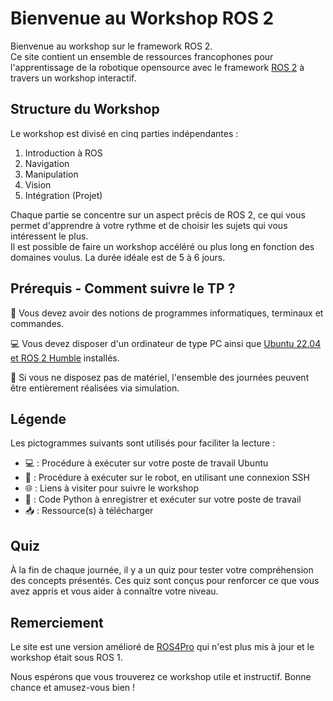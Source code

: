 # Bienvenue au Workshop ROS 2

Bienvenue au workshop sur le framework ROS 2.  
Ce site contient un ensemble de ressources francophones pour l'apprentissage de la robotique opensource avec le framework [ROS 2](http://ros.org) à travers un workshop interactif.

## Structure du Workshop

Le workshop est divisé en cinq parties indépendantes :
1. Introduction à ROS
2. Navigation
3. Manipulation
4. Vision
5. Intégration (Projet)

Chaque partie se concentre sur un aspect précis de ROS 2, ce qui vous permet d'apprendre à votre rythme et de choisir les sujets qui vous intéressent le plus.  
Il est possible de faire un workshop accéléré ou plus long en fonction des domaines voulus. La durée idéale est de 5 à 6 jours.

## Prérequis - Comment suivre le TP ?

📖 Vous devez avoir des notions de programmes informatiques, terminaux et commandes.

💻 Vous devez disposer d'un ordinateur de type PC ainsi que [Ubuntu 22.04 et ROS 2 Humble](https://docs.ros.org/en/humble/Installation/Ubuntu-Install-Debians.html) installés.

🤖  Si vous ne disposez pas de matériel, l'ensemble des journées peuvent être entièrement réalisées via simulation.

## Légende

Les pictogrammes suivants sont utilisés pour faciliter la lecture :

* 💻 : Procédure à exécuter sur votre poste de travail Ubuntu
* 🤖 : Procédure à exécuter sur le robot, en utilisant une connexion SSH
* 🌐 : Liens à visiter pour suivre le workshop
* 🐍 : Code Python à enregistrer et exécuter sur votre poste de travail
* 📥 : Ressource(s) à télécharger

## Quiz

À la fin de chaque journée, il y a un quiz pour tester votre compréhension des concepts présentés. Ces quiz sont conçus pour renforcer ce que vous avez appris et vous aider à connaître votre niveau.

## Remerciement

Le site est une version amélioré de [ROS4Pro](https://learn.ros4.pro/) qui n'est plus mis à jour et le workshop était sous ROS 1. 

Nous espérons que vous trouverez ce workshop utile et instructif. Bonne chance et amusez-vous bien !